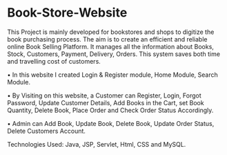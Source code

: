 # Book-Store-Website
This Project is mainly developed for bookstores and shops to digitize the book purchasing process. The aim is to create an efficient and reliable online Book Selling Platform. It manages all the information about Books, Stock, Customers, Payment, Delivery, Orders. This system saves both time and travelling cost of customers.

•	In this website I created Login & Register module, Home Module, Search Module.

•	By Visiting on this website, a Customer can Register, Login, Forgot Password, Update Customer Details, Add Books in the Cart, set Book Quantity, Delete Book, Place Order and Check Order Status Accordingly.

•	Admin can Add Book, Update Book, Delete Book, Update Order Status, Delete Customers Account.

Technologies Used: Java, JSP, Servlet, Html, CSS and MySQL.

